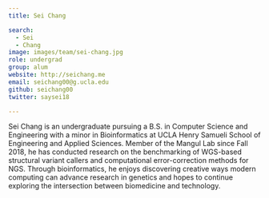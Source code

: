 ```yaml
---
title: Sei Chang

search:
  - Sei
  - Chang
image: images/team/sei-chang.jpg
role: undergrad
group: alum
website: http://seichang.me
email: seichang00@g.ucla.edu
github: seichang00
twitter: saysei18

---
```


Sei Chang is an undergraduate pursuing a B.S. in Computer Science and Engineering with a minor in Bioinformatics at UCLA Henry Samueli School of Engineering and Applied Sciences. Member of the Mangul Lab since Fall 2018, he has conducted research on the benchmarking of WGS-based structural variant callers and computational error-correction methods for NGS. Through bioinformatics, he enjoys discovering creative ways modern computing can advance research in genetics and hopes to continue exploring the intersection between biomedicine and technology.
